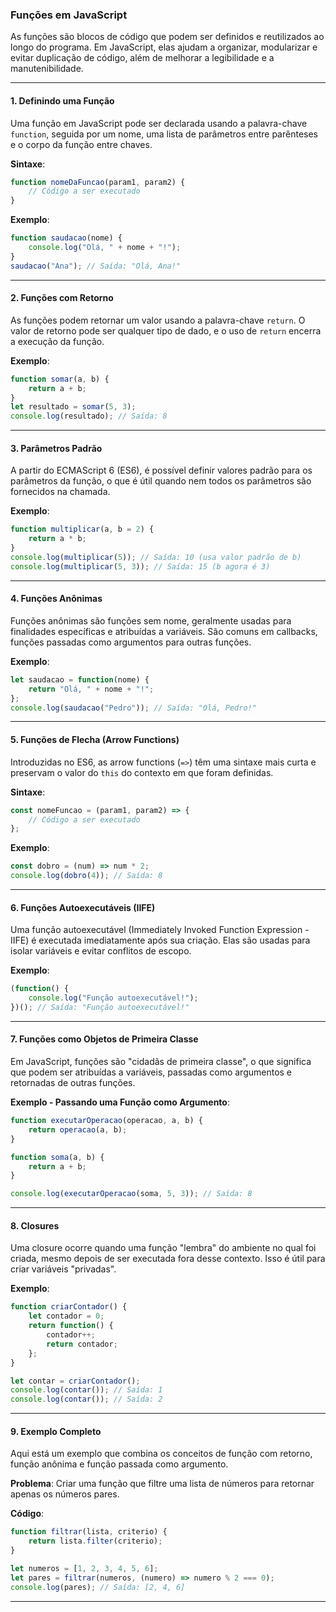 ### Funções em JavaScript

As funções são blocos de código que podem ser definidos e reutilizados ao longo do programa. Em JavaScript, elas ajudam a organizar, modularizar e evitar duplicação de código, além de melhorar a legibilidade e a manutenibilidade.

---

#### 1. **Definindo uma Função**

Uma função em JavaScript pode ser declarada usando a palavra-chave `function`, seguida por um nome, uma lista de parâmetros entre parênteses e o corpo da função entre chaves.

**Sintaxe**:
```javascript
function nomeDaFuncao(param1, param2) {
    // Código a ser executado
}
```

**Exemplo**:
```javascript
function saudacao(nome) {
    console.log("Olá, " + nome + "!");
}
saudacao("Ana"); // Saída: "Olá, Ana!"
```

---

#### 2. **Funções com Retorno**

As funções podem retornar um valor usando a palavra-chave `return`. O valor de retorno pode ser qualquer tipo de dado, e o uso de `return` encerra a execução da função.

**Exemplo**:
```javascript
function somar(a, b) {
    return a + b;
}
let resultado = somar(5, 3);
console.log(resultado); // Saída: 8
```

---

#### 3. **Parâmetros Padrão**

A partir do ECMAScript 6 (ES6), é possível definir valores padrão para os parâmetros da função, o que é útil quando nem todos os parâmetros são fornecidos na chamada.

**Exemplo**:
```javascript
function multiplicar(a, b = 2) {
    return a * b;
}
console.log(multiplicar(5)); // Saída: 10 (usa valor padrão de b)
console.log(multiplicar(5, 3)); // Saída: 15 (b agora é 3)
```

---

#### 4. **Funções Anônimas**

Funções anônimas são funções sem nome, geralmente usadas para finalidades específicas e atribuídas a variáveis. São comuns em callbacks, funções passadas como argumentos para outras funções.

**Exemplo**:
```javascript
let saudacao = function(nome) {
    return "Olá, " + nome + "!";
};
console.log(saudacao("Pedro")); // Saída: "Olá, Pedro!"
```

---

#### 5. **Funções de Flecha (Arrow Functions)**

Introduzidas no ES6, as arrow functions (`=>`) têm uma sintaxe mais curta e preservam o valor do `this` do contexto em que foram definidas.

**Sintaxe**:
```javascript
const nomeFuncao = (param1, param2) => {
    // Código a ser executado
};
```

**Exemplo**:
```javascript
const dobro = (num) => num * 2;
console.log(dobro(4)); // Saída: 8
```

---

#### 6. **Funções Autoexecutáveis (IIFE)**

Uma função autoexecutável (Immediately Invoked Function Expression - IIFE) é executada imediatamente após sua criação. Elas são usadas para isolar variáveis e evitar conflitos de escopo.

**Exemplo**:
```javascript
(function() {
    console.log("Função autoexecutável!");
})(); // Saída: "Função autoexecutável!"
```

---

#### 7. **Funções como Objetos de Primeira Classe**

Em JavaScript, funções são "cidadãs de primeira classe", o que significa que podem ser atribuídas a variáveis, passadas como argumentos e retornadas de outras funções. 

**Exemplo - Passando uma Função como Argumento**:
```javascript
function executarOperacao(operacao, a, b) {
    return operacao(a, b);
}

function soma(a, b) {
    return a + b;
}

console.log(executarOperacao(soma, 5, 3)); // Saída: 8
```

---

#### 8. **Closures**

Uma closure ocorre quando uma função "lembra" do ambiente no qual foi criada, mesmo depois de ser executada fora desse contexto. Isso é útil para criar variáveis "privadas".

**Exemplo**:
```javascript
function criarContador() {
    let contador = 0;
    return function() {
        contador++;
        return contador;
    };
}

let contar = criarContador();
console.log(contar()); // Saída: 1
console.log(contar()); // Saída: 2
```

---

#### 9. **Exemplo Completo**

Aqui está um exemplo que combina os conceitos de função com retorno, função anônima e função passada como argumento.

**Problema**: Criar uma função que filtre uma lista de números para retornar apenas os números pares.

**Código**:
```javascript
function filtrar(lista, criterio) {
    return lista.filter(criterio);
}

let numeros = [1, 2, 3, 4, 5, 6];
let pares = filtrar(numeros, (numero) => numero % 2 === 0);
console.log(pares); // Saída: [2, 4, 6]
```

---